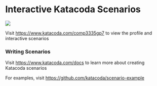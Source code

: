 # Interactive Katacoda Scenarios

[![](http://shields.katacoda.com/katacoda/comp3335gp7/count.svg)](https://www.katacoda.com/comp3335gp7 "Get your profile on Katacoda.com")

Visit https://www.katacoda.com/comp3335gp7 to view the profile and interactive scenarios

### Writing Scenarios
Visit https://www.katacoda.com/docs to learn more about creating Katacoda scenarios

For examples, visit https://github.com/katacoda/scenario-example
